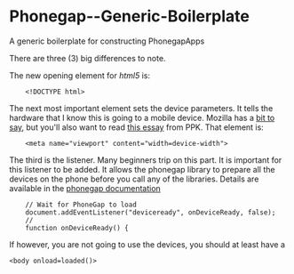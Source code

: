 # Phonegap--Generic-Boilerplate
A generic boilerplate for constructing PhonegapApps

There are three (3) big differences to note.

The new opening element for *html5* is:

```
	<!DOCTYPE html>
```

The next most important element sets the device parameters. It tells the hardware that I know this is going to a mobile device. Mozilla has a [bit to say](https://developer.mozilla.org/en-US/docs/Mozilla/Mobile/Viewport_meta_tag), but you'll also want to read [this essay](http://www.quirksmode.org/blog/archives/2010/04/a_pixel_is_not.html) from PPK. That element is:

```
	<meta name="viewport" content="width=device-width">
```

The third is the listener. Many beginners trip on this part. It is important for this listener to be added. It allows the phonegap library to prepare all the devices on the phone before you call any of the libraries. Details are available in the [phonegap documentation](http://docs.phonegap.com/en/4.0.0/cordova_events_events.md.html#deviceready)

```
	// Wait for PhoneGap to load
	document.addEventListener("deviceready", onDeviceReady, false);
	//
	function onDeviceReady() {
```

If however, you are not going to use the devices, you should at least have a 

```
<body onload=loaded()>
```